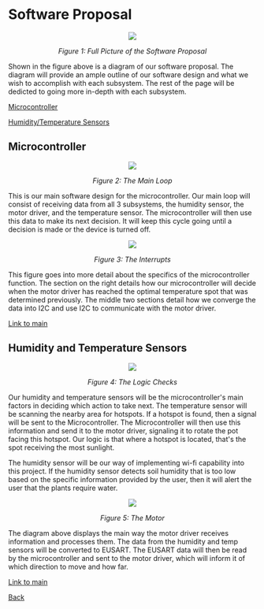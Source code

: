 # Software Proposal

<p align="center">
  <img src = "https://github.com/Team207-S2024/team207-s2024/assets/157151171/28a8e842-8534-4c73-9b45-f04b8580a899" />
</p>


<p align="center">
  <i>Figure 1: Full Picture of the Software Proposal</i>
</p>

Shown in the figure above is a diagram of our software proposal. The diagram will provide an ample outline of our software design and what we wish to accomplish with each subsystem. The rest of the page will be dedicted to going more in-depth with each subsystem. 

[Microcontroller](#microcontroller)

[Humidity/Temperature Sensors](#humidity-and-temperature-sensors)

## Microcontroller  

<p align="center">
  <img src = "https://github.com/Team207-S2024/team207-s2024/assets/157151171/140d4266-cc05-446d-b7d4-ed13b9fd61fb" />
</p>

<p align="center">
  <i>Figure 2: The Main Loop</i>
</p>

This is our main software design for the microcontroller. Our main loop will consist of receiving data from all 3 subsystems, the humidity sensor, the motor driver, and the temperature sensor. The microcontroller will then use this data to make its next decision. It will keep this cycle going until a decision is made or the device is turned off. 

<p align="center">
  <img src = "https://github.com/Team207-S2024/team207-s2024/assets/157151171/bfa35d21-f6aa-48fc-b736-0673d750a493" />
</p>


<p align="center">
  <i>Figure 3: The Interrupts</i>
</p>

This figure goes into more detail about the specifics of the microcontroller function. The section on the right details how our microcontroller will decide when the motor driver has reached the optimal temperature spot that was determined previously. The middle two sections detail how we converge the data into I2C and use I2C to communicate with the motor driver. 

[Link to main](#software-proposal)

## Humidity and Temperature Sensors

<p align="center">
  <img src = "https://github.com/Team207-S2024/team207-s2024/assets/157151171/55ac3fb3-a595-4835-aec8-be3be23cc7d1" />
</p>

<p align="center">
  <i>Figure 4: The Logic Checks </i>
</p>

Our humidity and temperature sensors will be the microcontroller's main factors in deciding which action to take next. The temperature sensor will be scanning the nearby area for hotspots. If a hotspot is found, then a signal will be sent to the Microcontroller. The Microcontroller will then use this information and send it to the motor driver, signaling it to rotate the pot facing this hotspot. Our logic is that where a hotspot is located, that's the spot receiving the most sunlight. 

The humidity sensor will be our way of implementing wi-fi capability into this project. If the humidity sensor detects soil humidity that is too low based on the specific information provided by the user, then it will alert the user that the plants require water. 

<p align="center">
  <img src = "https://github.com/Team207-S2024/team207-s2024/assets/157151171/e592f06f-c8c3-42c5-b11e-07ef7782149e" />
</p>

<p align="center">
  <i>Figure 5: The Motor </i>
</p>

The diagram above displays the main way the motor driver receives information and processes them. The data from the humidity and temp sensors will be converted to EUSART. The EUSART data will then be read by the microcontroller and sent to the motor driver, which will inform it of which direction to move and how far.  

[Link to main](#software-proposal)

[Back](/team207-s2024)








